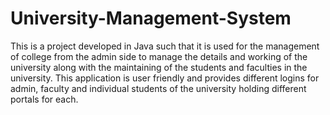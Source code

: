 # University-Management-System
This is a project developed in Java such that it is used for the management of college from the admin side
to manage the details and working of the university along with the maintaining of the students and faculties in the university.
This application is user friendly and provides different logins for admin, faculty and individual students of the university 
holding different portals for each.
